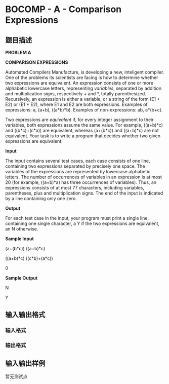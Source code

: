 # BOCOMP - A - Comparison Expressions

## 题目描述

**PROBLEM A**

**COMPARISON EXPRESSIONS**

Automated Compilers Manufacture, is developing a new, inteligent compiler. One of the problems its scientists are facing is how to determine whether two expressions are equivalent. An expression consists of one or more alphabetic lowercase letters, representing _variables_, separated by addition and multiplication signs, respectively + and \*, totally parenthesized. Recursively, an expression is either a variable, or a string of the form (E1 + E2) or (E1 \* E2), where E1 and E2 are both expressions. Examples of expressions: a, (a+b), ((a\*b)\*b). Examples of non-expressions: ab, a\*(b+c).

Two expressions are _equivalent_ if, for every integer assignment to their variables, both expressions assume the same value. For example, ((a+b)\*c) and ((b\*c)+(c\*a)) are equivalent, whereas (a+(b\*c)) and ((a+b)\*c) are not equivalent. Your task is to write a program that decides whether two given expressions are equivalent.

**Input**

The input contains several test cases, each case consists of one line, containing two expressions separated by precisely one space. The variables of the expressions are represented by lowercase alphabetic letters. The number of occurrences of variables in an expression is at most 20 (for example, ((a+b)\*a) has three occurrences of variables). Thus, an expressions consists of at most 77 characters, including variables, parentheses, plus and multiplication signs. The end of the input is indicated by a line containing only one zero.

**Output**

For each test case in the input, your program must print a single line, containing one single character, a Y if the two expressions are equivalent, an N otherwise.

**Sample Input**

(a+(b\*c)) ((a+b)\*c)

((a+b)\*c) ((c\*b)+(a\*c))

0

**Sample Output**

N

Y

## 输入输出格式

### 输入格式

### 输出格式

## 输入输出样例

暂无测试点

